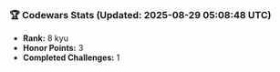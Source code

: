 ### 🏆 Codewars Stats (Updated: 2025-08-29 05:08:48 UTC)

- **Rank:** 8 kyu
- **Honor Points:** 3
- **Completed Challenges:** 1
